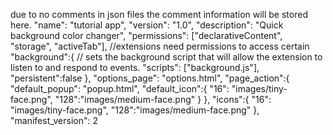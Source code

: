 <!-- const pEls = document.getElementsByTagName('p');
for (let i = 0; i < pEls.length; i++){
    console.log(pEls[i].textContent)}; -->
due to no comments in json files the comment information will be stored here.
"name": "tutorial app",
    "version": "1.0",
    "description": "Quick background color changer",
    "permissions": ["declarativeContent", "storage", "activeTab"],
    //extensions need permissions to access certain
    "background":{ // sets the background script that will allow the extension to listen to and respond to events.
        "scripts": ["background.js"],
        "persistent":false
    },
    "options_page": "options.html",
    "page_action":{
        "default_popup": "popup.html",
        "default_icon":{
            "16": "images/tiny-face.png",
            "128":"images/medium-face.png"
        }
    },
    "icons":{
        "16": "images/tiny-face.png",
        "128":"images/medium-face.png"
    },
    "manifest_version": 2